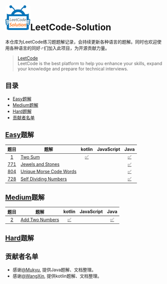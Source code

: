 # <img src="./src/res/img/logo.gif" alt="LeetCode-Solution" width="80" height="80" align="bottom"/>LeetCode-Solution
本仓库为LeetCode练习题题解记录，会持续更新各种语言的题解。同时也欢迎使用各种语言的同好♂们加入此项目，为开源贡献力量。

> [LeetCode](https://leetcode.com/)  
> LeetCode is the best platform to help you enhance your skills, expand your knowledge and prepare for technical interviews.

## 目录
- [Easy题解](#Easy题解)
- [Medium题解](#Medium题解)
- [Hard题解](#Hard题解)
- [贡献者名单](#贡献者名单)

## [Easy](https://leetcode.com/problemset/all/?difficulty=Easy)题解
|         题目         | 题解                                   | kotlin        | JavaScript |     Java      |
| :-----------------: | -------------------------------------- | :------------: | :-------: | :------------: |
| [1][1-question]     | [Two Sum][1-tips]                      | [✅][1-kotlin] |           | [✅][1-java]   |
| [771][771-question] | [Jewels and Stones][771-tips]          |                |           | [✅][771-java] |
| [804][804-question] | [Unique Morse Code Words][804-tips]    |                |           | [✅][804-java] |
| [728][728-question] | [Self Dividing Numbers][728-tips] | | | [✅][728-java] |

## [Medium](https://leetcode.com/problemset/all/?difficulty=Medium)题解
|         题目         | 题解                                   | kotlin        | JavaScript |     Java      |
| :-----------------: | -------------------------------------- | :------------: | :-------: | :------------: |
| [2][2-question]     | [Add Two Numbers][2-tips]              | [✅][2-kotlin] |           | [✅][2-java]   |


## [Hard](https://leetcode.com/problemset/all/?difficulty=Hard)题解

## 贡献者名单
- 感谢[@Mukyu](https://github.com/Mukyu), 提供Java题解、文档整理。
- 感谢[@WangXin](https://github.com/relish-wang), 提供kotlin题解、文档整理。


[logo]: ./res/img/logo.gif

[1-question]: https://leetcode.com/problems/two-sum/description/
[2-question]: https://leetcode.com/problems/add-two-numbers/description/
[771-question]: https://leetcode.com/problems/jewels-and-stones/description/
[804-question]: https://leetcode.com/problems/unique-morse-code-words/description/
[728-question]: https://leetcode.com/problems/self-dividing-numbers/description/

[1-tips]: ./tips/1/README.md
[2-tips]: ./tips/2/README.md
[771-tips]: ./tips/771/README.md
[804-tips]: ./tips/804/README.md
[728-tips]: ./tips/728/README.md

[1-kotlin]: ./src/_1/kotlin/Solution.kt
[2-kotlin]: ./src/_2/kotlin/Solution.kt

[1-java]: ./src/_1/Solution.java
[2-java]: ./src/_2/Solution.java
[771-java]: ./src/_771/Solution.java
[804-java]: ./src/_804/Solution.java
[728-java]: ./src/_728/Solution.java
